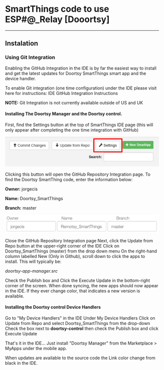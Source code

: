 # SmartThings code to use ESP#@_Relay [Dooortsy]
---

## Instalation 


### Using Git Integration
Enabling the GitHub Integration in the IDE is by far the easiest way to install and get the latest updates for Doortsy SmartThings smart app and the device handler.

To enable Git integration (one time configuration) under the IDE please visit here for instructions: IDE GitHub Integration Instructions

**NOTE:** Git Integration is not currently available outside of US and UK


#### Installing The Doortsy Manager and the Doortsy control.
First, find the Settings button at the top of SmartThings IDE page (this will only appear after completing the one time integration with GitHub)

![github settings](/readme_imgs/ide_settings.jpg?raw=true "GitHub settings")

Clicking this button will open the GitHub Repository Integration page.
To find the Doortsy SmartThing  code, enter the information below:

**Owner:** jorgecis

**Name:** Doortsy_SmartThings

**Branch:** master

![github params](/readme_imgs/gitss.png?raw=true "GitHub params")

Close the GitHub Repository Integration page
Next, click the Update from Repo button at the upper-right corner of the IDE
Click on Doortsy_SmartThings (master) from the drop down menu
On the right-hand column labelled New (Only in Github), scroll down to click the apps to install. This will typically be:

_doortsy-app-manager.src_

Check the Publish box and Click the Execute Update in the bottom-right corner of the screen. When done syncing, the new apps should now appear in the IDE. If they ever change color, that indicates a new version is available.


#### Installing the Doortsy control Device Handlers
Go to "My Device Handlers" in the IDE
Under My Device Handlers Click on Update from Repo and select Doortsy_SmartThings from the drop-down
Check the box next to **doortsy-control** then check the Publish box and click Execute Update

That's it in the IDE... Just install "Doortsy Manager" from the Marketplace > MyApps under the mobile app.

When updates are available to the source code the Link color change from black in the IDE.

